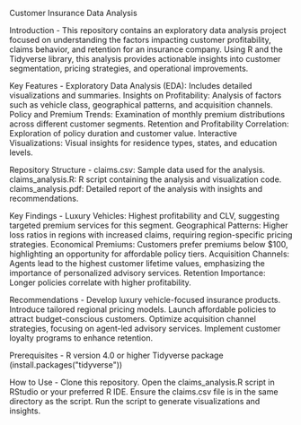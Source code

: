 Customer Insurance Data Analysis

Introduction - 
This repository contains an exploratory data analysis project focused on understanding the factors impacting customer profitability, claims behavior, and retention for an insurance company. Using R and the Tidyverse library, this analysis provides actionable insights into customer segmentation, pricing strategies, and operational improvements.

Key Features - 
Exploratory Data Analysis (EDA): Includes detailed visualizations and summaries.
Insights on Profitability: Analysis of factors such as vehicle class, geographical patterns, and acquisition channels.
Policy and Premium Trends: Examination of monthly premium distributions across different customer segments.
Retention and Profitability Correlation: Exploration of policy duration and customer value.
Interactive Visualizations: Visual insights for residence types, states, and education levels.

Repository Structure - 
claims.csv: Sample data used for the analysis.
claims_analysis.R: R script containing the analysis and visualization code.
claims_analysis.pdf: Detailed report of the analysis with insights and recommendations.

Key Findings - 
Luxury Vehicles: Highest profitability and CLV, suggesting targeted premium services for this segment.
Geographical Patterns: Higher loss ratios in regions with increased claims, requiring region-specific pricing strategies.
Economical Premiums: Customers prefer premiums below $100, highlighting an opportunity for affordable policy tiers.
Acquisition Channels: Agents lead to the highest customer lifetime values, emphasizing the importance of personalized advisory services.
Retention Importance: Longer policies correlate with higher profitability.

Recommendations - 
Develop luxury vehicle-focused insurance products.
Introduce tailored regional pricing models.
Launch affordable policies to attract budget-conscious customers.
Optimize acquisition channel strategies, focusing on agent-led advisory services.
Implement customer loyalty programs to enhance retention.

Prerequisites - 
R version 4.0 or higher
Tidyverse package (install.packages("tidyverse"))

How to Use - 
Clone this repository.
Open the claims_analysis.R script in RStudio or your preferred R IDE.
Ensure the claims.csv file is in the same directory as the script.
Run the script to generate visualizations and insights.
